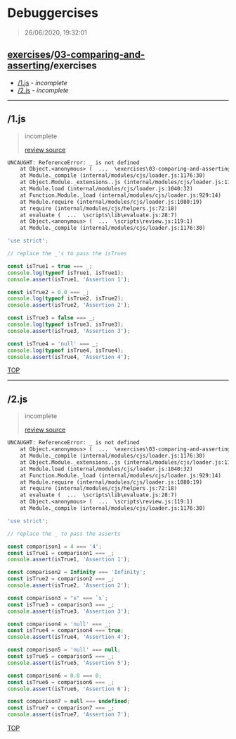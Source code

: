 # Debuggercises 

> 26/06/2020, 19:32:01 

## [exercises](../../README.md)/[03-comparing-and-asserting](../README.md)/exercises 

- [/1.js](#1js) - _incomplete_ 
- [/2.js](#2js) - _incomplete_ 
---

## /1.js 

> incomplete 
>
> [review source](..\..\..\exercises\03-comparing-and-asserting\exercises/1.js)

```txt
UNCAUGHT: ReferenceError: _ is not defined
    at Object.<anonymous> (  ...  \exercises\03-comparing-and-asserting\exercises\1.js:5:26)
    at Module._compile (internal/modules/cjs/loader.js:1176:30)
    at Object.Module._extensions..js (internal/modules/cjs/loader.js:1196:10)
    at Module.load (internal/modules/cjs/loader.js:1040:32)
    at Function.Module._load (internal/modules/cjs/loader.js:929:14)
    at Module.require (internal/modules/cjs/loader.js:1080:19)
    at require (internal/modules/cjs/helpers.js:72:18)
    at evaluate (  ...  \scripts\lib\evaluate.js:28:7)
    at Object.<anonymous> (  ...  \scripts\review.js:119:1)
    at Module._compile (internal/modules/cjs/loader.js:1176:30) 
```

```js
'use strict';

// replace the _'s to pass the isTrues

const isTrue1 = true === _;
console.log(typeof isTrue1, isTrue1);
console.assert(isTrue1, 'Assertion 1');

const isTrue2 = 0.0 === _;
console.log(typeof isTrue2, isTrue2);
console.assert(isTrue2, 'Assertion 2');

const isTrue3 = false === _;
console.log(typeof isTrue3, isTrue3);
console.assert(isTrue3, 'Assertion 3');

const isTrue4 = 'null' === _;
console.log(typeof isTrue4, isTrue4);
console.assert(isTrue4, 'Assertion 4');

```

[TOP](#debuggercises)

---

## /2.js 

> incomplete 
>
> [review source](..\..\..\exercises\03-comparing-and-asserting\exercises/2.js)

```txt
UNCAUGHT: ReferenceError: _ is not defined
    at Object.<anonymous> (  ...  \exercises\03-comparing-and-asserting\exercises\2.js:6:33)
    at Module._compile (internal/modules/cjs/loader.js:1176:30)
    at Object.Module._extensions..js (internal/modules/cjs/loader.js:1196:10)
    at Module.load (internal/modules/cjs/loader.js:1040:32)
    at Function.Module._load (internal/modules/cjs/loader.js:929:14)
    at Module.require (internal/modules/cjs/loader.js:1080:19)
    at require (internal/modules/cjs/helpers.js:72:18)
    at evaluate (  ...  \scripts\lib\evaluate.js:28:7)
    at Object.<anonymous> (  ...  \scripts\review.js:119:1)
    at Module._compile (internal/modules/cjs/loader.js:1176:30) 
```

```js
'use strict';

// replace the _ to pass the asserts

const comparison1 = 4 === '4';
const isTrue1 = comparison1 === _;
console.assert(isTrue1, 'Assertion 1');

const comparison2 = Infinity === 'Infinity';
const isTrue2 = comparison2 === _;
console.assert(isTrue2, 'Assertion 2');

const comparison3 = "x" === `x`;
const isTrue3 = comparison3 === _;
console.assert(isTrue3, 'Assertion 3');

const comparison4 = 'null' === _;
const isTrue4 = comparison4 === true;
console.assert(isTrue4, 'Assertion 4');

const comparison5 = 'null' === null;
const isTrue5 = comparison5 === _;
console.assert(isTrue5, 'Assertion 5');

const comparison6 = 0.0 === 0;
const isTrue6 = comparison6 === _;
console.assert(isTrue6, 'Assertion 6');

const comparison7 = null === undefined;
const isTrue7 = comparison7 === _;
console.assert(isTrue7, 'Assertion 7');


```

[TOP](#debuggercises)

